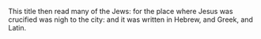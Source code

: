 This title then read many of the Jews: for the place where Jesus was crucified was nigh to the city: and it was written in Hebrew, and Greek, and Latin.
